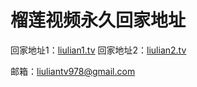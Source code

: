 # 榴莲视频永久回家地址

回家地址1：[liulian1.tv](https://liulian1.tv "liulian1.tv")
回家地址2：[liulian2.tv](https://liulian2.tv "liulian2.tv")


邮箱：liuliantv978@gmail.com
